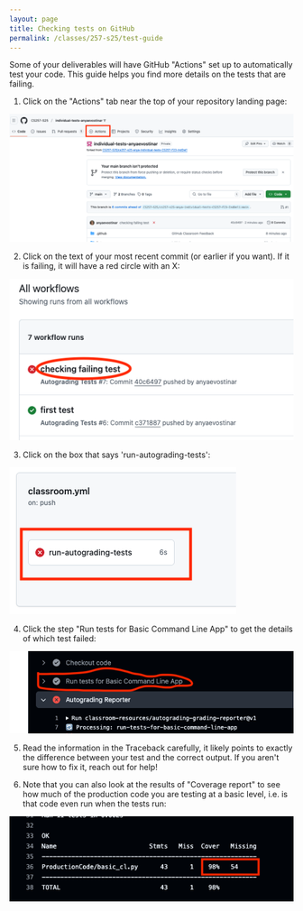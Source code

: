 ```yaml
---
layout: page
title: Checking tests on GitHub
permalink: /classes/257-s25/test-guide
---
```


Some of your deliverables will have GitHub "Actions" set up to automatically test your code. This guide helps you find more details on the tests that are failing.

1. Click on the "Actions" tab near the top of your repository landing page:

![Screenshot of GitHub page with Actions tab highlighted](/classes/257-s25/test-screenshot1.png)

2. Click on the text of your most recent commit (or earlier if you want). If it is failing, it will have a red circle with an X:

![Screenshot of GitHub Actions page with failing test highlighted](/classes/257-s25/test-screenshot2.png)


3. Click on the box that says 'run-autograding-tests':

![Screenshot of GitHub tests page](/classes/257-s25/test-screenshot3.png)

4. Click the step "Run tests for Basic Command Line App" to get the details of which test failed:

![Screenshot of action output](/classes/257-s25/test-screenshot4.png)

5. Read the information in the Traceback carefully, it likely points to exactly the difference between your test and the correct output. If you aren't sure how to fix it, reach out for help!

6. Note that you can also look at the results of "Coverage report" to see how much of the production code you are testing at a basic level, i.e. is that code even run when the tests run:

![Screenshot of coverage report](/classes/257-s25/test-screenshot5.png)